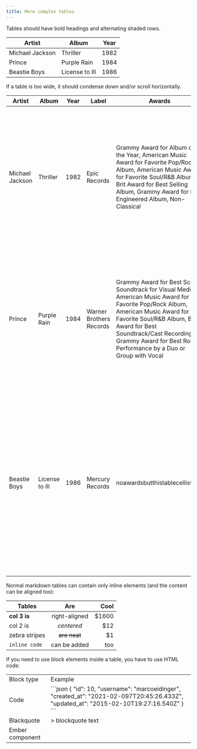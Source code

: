 ```yaml
---
title: More complex tables
---
```


Tables should have bold headings and alternating shaded rows.

| Artist            | Album           | Year |
|-------------------|-----------------|------|
| Michael Jackson   | Thriller        | 1982 |
| Prince            | Purple Rain     | 1984 |
| Beastie Boys      | License to Ill  | 1986 |

If a table is too wide, it should condense down and/or scroll horizontally.

| Artist            | Album           | Year | Label       | Awards   | Songs     |
|-------------------|-----------------|------|-------------|----------|-----------|
| Michael Jackson   | Thriller        | 1982 | Epic Records | Grammy Award for Album of the Year, American Music Award for Favorite Pop/Rock Album, American Music Award for Favorite Soul/R&B Album, Brit Award for Best Selling Album, Grammy Award for Best Engineered Album, Non-Classical | Wanna Be Startin' Somethin', Baby Be Mine, The Girl Is Mine, Thriller, Beat It, Billie Jean, Human Nature, P.Y.T. (Pretty Young Thing), The Lady in My Life |
| Prince            | Purple Rain     | 1984 | Warner Brothers Records | Grammy Award for Best Score Soundtrack for Visual Media, American Music Award for Favorite Pop/Rock Album, American Music Award for Favorite Soul/R&B Album, Brit Award for Best Soundtrack/Cast Recording, Grammy Award for Best Rock Performance by a Duo or Group with Vocal | Let's Go Crazy, Take Me With U, The Beautiful Ones, Computer Blue, Darling Nikki, When Doves Cry, I Would Die 4 U, Baby I'm a Star, Purple Rain |
| Beastie Boys      | License to Ill  | 1986 | Mercury Records | noawardsbutthistablecelliswide | Rhymin & Stealin, The New Style, She's Crafty, Posse in Effect, Slow Ride, Girls, (You Gotta) Fight for Your Right, No Sleep Till Brooklyn, Paul Revere, Hold It Now, Hit It, Brass Monkey, Slow and Low, Time to Get Ill |

Normal markdown tables can contain only inline elements (and the content can be aligned too):

| Tables        | Are           | Cool  |
| ------------- |:-------------:| -----:|
| **col 3 is**  | right-aligned | $1600 |
| col 2 is      | *centered*    |   $12 |
| zebra stripes | ~~are neat~~  |    $1 |
| `inline code` | can be added  |   too |

If you need to use block elements inside a table, you have to use HTML code:

<table>
    <tr>
        <td> Block type </td>
        <td> Example </td>
    </tr>
    <tr>
        <td> Code </td>
        <td>
            ```json
            {
            "id": 10,
            "username": "marcoeidinger",
            "created_at": "2021-02-097T20:45:26.433Z",
            "updated_at": "2015-02-10T19:27:16.540Z"
            }
            ```
        </td>
    </tr>
    <tr>
        <td> Blackquote </td>
        <td>
            > blockquote text
        </td>
    </tr>
    <tr>
        <td> Ember component </td>
        <td>
            <Doc::NpmVersion class="doc-test-markdown-basic-styling" />
        </td>
    </tr>
</table>
